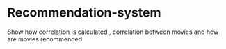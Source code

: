 # Recommendation-system
Show how correlation is calculated , correlation between movies and how are movies recommended.
